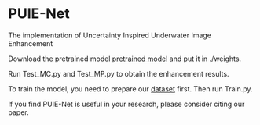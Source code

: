 # PUIE-Net

The implementation of Uncertainty Inspired Underwater Image Enhancement

Download the pretrained model [pretrained model](https://drive.google.com/file/d/1rkGm0l826ybOk_RSJNSZwbKpJc_z2ZkU/view?usp=sharing) and put it in ./weights.

Run Test_MC.py and Test_MP.py to obtain the enhancement results.

To train the model, you need to prepare our [dataset](https://drive.google.com/file/d/1YXdyNT9ac6CCpQTNKP7SnKtlRyugauvh/view?usp=sharing) first. Then run Train.py.

If you find PUIE-Net is useful in your research, please consider citing our paper.
